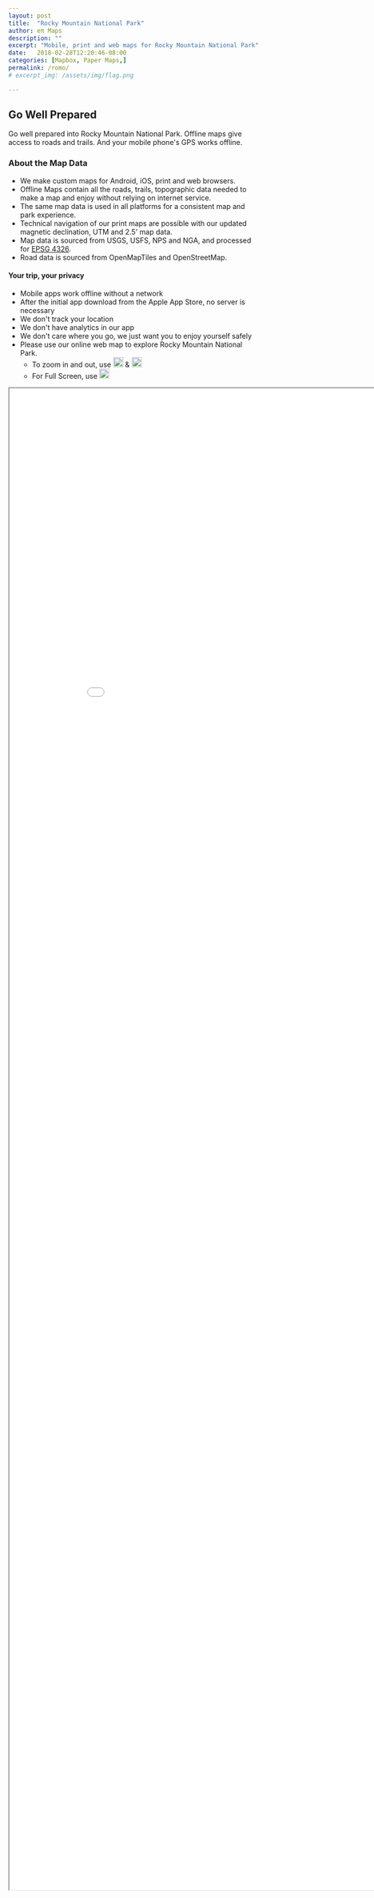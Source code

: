 ```yaml
---
layout: post
title:  "Rocky Mountain National Park"
author: eπ Maps
description: ""
excerpt: "Mobile, print and web maps for Rocky Mountain National Park"
date:   2018-02-28T12:20:46-08:00
categories: [Mapbox, Paper Maps,]
permalink: /romo/
# excerpt_img: /assets/img/flag.png

---
```



## Go Well Prepared

Go well prepared into Rocky Mountain National Park.  Offline maps give access to roads and trails.  And your mobile phone's GPS works offline.

### About the Map Data

* We make custom maps for Android, iOS, print and web browsers.  
* Offline Maps contain all the roads, trails, topographic data needed to make a map and enjoy without relying on internet service.
* The same map data is used in all platforms for a consistent map and park experience.
* Technical navigation of our print maps are possible with our updated magnetic declination, UTM and 2.5' map data.
* Map data is sourced from USGS, USFS, NPS and NGA, and processed for [EPSG 4326](http://epsg.io/4326).  
* Road data is sourced from OpenMapTiles and OpenStreetMap.

#### Your trip, your privacy
* Mobile apps work offline without a network
* After the initial app download from the Apple App Store, no server is necessary
* We don't track your location
* We don't have analytics in our app
* We don't care where you go, we just want you to enjoy yourself safely
* Please use our online web map to explore Rocky Mountain National Park.  
  *  To zoom in and out, use  <img style="height: 20px; width: 20px;" src="https://raw.githubusercontent.com/mapbox/mapbox-gl-js/2924b910d7a9a0a12e0d71bd0771f7529acfade8/dist/svg/mapboxgl-ctrl-zoom-in.svg?sanitize=true"> & <img style="height: 20px; width: 20px;" src="https://raw.githubusercontent.com/mapbox/mapbox-gl-js/2924b910d7a9a0a12e0d71bd0771f7529acfade8/dist/svg/mapboxgl-ctrl-zoom-out.svg?sanitize=true">
  * For Full Screen, use <img style="height: 20px; width: 20px;" src="/assets/svg/full-screen.svg">


<iframe allowfullscreen="true" mozallowfullscreen="true" webkitallowfullscreen="true"
  style="height: 75vh; width: 95vw;"
  src="/epi-maps.html?t=Rocky%20Mountain&z=13.9&style=omt-cje6px7vc06l22rpeiph7d85s&w=-105.97&s=39.9&e=-105.00&n=40.7&authkey=278314#10/40.3007/-105.5745">
  <p>Your browser does not support iframes.</p>
</iframe>
